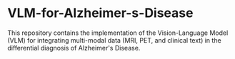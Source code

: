 # VLM-for-Alzheimer-s-Disease
This repository contains the implementation of the Vision-Language Model (VLM) for integrating multi-modal data (MRI, PET, and clinical text) in the differential diagnosis of Alzheimer's Disease. 
